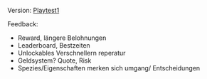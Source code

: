 Version: [Playtest1](https://github.com/M1st3r-G/StellarSuspicion/releases/tag/v0.2)

Feedback:
- Reward, längere Belohnungen
- Leaderboard, Bestzeiten
- Unlockables Verschnellern reperatur
- Geldsystem? Quote, Risk
- Spezies/Eigenschaften merken sich umgang/ Entscheidungen